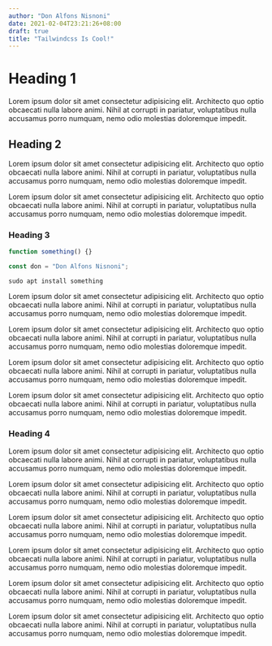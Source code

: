 ```yaml
---
author: "Don Alfons Nisnoni"
date: 2021-02-04T23:21:26+08:00
draft: true
title: "Tailwindcss Is Cool!"
---
```


# Heading 1

Lorem ipsum dolor sit amet consectetur adipisicing elit.
Architecto quo optio obcaecati nulla labore animi. Nihil at corrupti in pariatur,
voluptatibus nulla accusamus porro numquam, nemo odio molestias doloremque impedit.

## Heading 2

Lorem ipsum dolor sit amet consectetur adipisicing elit.
Architecto quo optio obcaecati nulla labore animi. Nihil at corrupti in pariatur,
voluptatibus nulla accusamus porro numquam, nemo odio molestias doloremque impedit.

Lorem ipsum dolor sit amet consectetur adipisicing elit.
Architecto quo optio obcaecati nulla labore animi. Nihil at corrupti in pariatur,
voluptatibus nulla accusamus porro numquam, nemo odio molestias doloremque impedit.

### Heading 3

```js
function something() {}

const don = "Don Alfons Nisnoni";
```

`sudo apt install something`

Lorem ipsum dolor sit amet consectetur adipisicing elit.
Architecto quo optio obcaecati nulla labore animi. Nihil at corrupti in pariatur,
voluptatibus nulla accusamus porro numquam, nemo odio molestias doloremque impedit.

Lorem ipsum dolor sit amet consectetur adipisicing elit.
Architecto quo optio obcaecati nulla labore animi. Nihil at corrupti in pariatur,
voluptatibus nulla accusamus porro numquam, nemo odio molestias doloremque impedit.

Lorem ipsum dolor sit amet consectetur adipisicing elit.
Architecto quo optio obcaecati nulla labore animi. Nihil at corrupti in pariatur,
voluptatibus nulla accusamus porro numquam, nemo odio molestias doloremque impedit.

Lorem ipsum dolor sit amet consectetur adipisicing elit.
Architecto quo optio obcaecati nulla labore animi. Nihil at corrupti in pariatur,
voluptatibus nulla accusamus porro numquam, nemo odio molestias doloremque impedit.

### Heading 4

Lorem ipsum dolor sit amet consectetur adipisicing elit.
Architecto quo optio obcaecati nulla labore animi. Nihil at corrupti in pariatur,
voluptatibus nulla accusamus porro numquam, nemo odio molestias doloremque impedit.

Lorem ipsum dolor sit amet consectetur adipisicing elit.
Architecto quo optio obcaecati nulla labore animi. Nihil at corrupti in pariatur,
voluptatibus nulla accusamus porro numquam, nemo odio molestias doloremque impedit.

Lorem ipsum dolor sit amet consectetur adipisicing elit.
Architecto quo optio obcaecati nulla labore animi. Nihil at corrupti in pariatur,
voluptatibus nulla accusamus porro numquam, nemo odio molestias doloremque impedit.

Lorem ipsum dolor sit amet consectetur adipisicing elit.
Architecto quo optio obcaecati nulla labore animi. Nihil at corrupti in pariatur,
voluptatibus nulla accusamus porro numquam, nemo odio molestias doloremque impedit.

Lorem ipsum dolor sit amet consectetur adipisicing elit.
Architecto quo optio obcaecati nulla labore animi. Nihil at corrupti in pariatur,
voluptatibus nulla accusamus porro numquam, nemo odio molestias doloremque impedit.

Lorem ipsum dolor sit amet consectetur adipisicing elit.
Architecto quo optio obcaecati nulla labore animi. Nihil at corrupti in pariatur,
voluptatibus nulla accusamus porro numquam, nemo odio molestias doloremque impedit.
